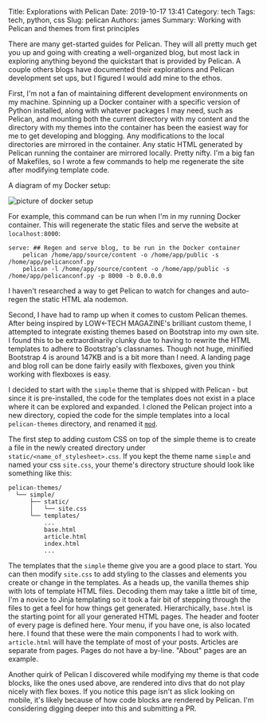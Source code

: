 Title: Explorations with Pelican
Date: 2019-10-17 13:41
Category: tech
Tags: tech, python, css
Slug: pelican
Authors: james
Summary: Working with Pelican and themes from first principles

There are many get-started guides for Pelican. They will all pretty much get you up and going with creating a well-organized blog, but most lack in exploring anything beyond the quickstart that is provided by Pelican. A couple others blogs have documented their explorations and Pelican development set ups, but I figured I would add mine to the ethos.

First, I'm not a fan of maintaining different development environments on my machine. Spinning up a Docker container with a specific version of Python installed, along with whatever packages I may need, such as Pelican, and mounting both the current directory with my content and the directory with my themes into the container has been the easiest way for me to get developing and blogging. Any modifications to the local directories are mirrored in the container. Any static HTML generated by Pelican running the container are mirrored locally. Pretty nifty. I'm a big fan of Makefiles, so I wrote a few commands to help me regenerate the site after modifying template code.

A diagram of my Docker setup:  

![picture of docker setup]({static}../images/pelican_docker_setup.png)  

For example, this command can be run when I'm in my running Docker container. This will regenerate the static files and serve the website at `localhost:8000`:
```
serve: ## Regen and serve blog, to be run in the Docker container
	pelican /home/app/source/content -o /home/app/public -s /home/app/pelicanconf.py
	pelican -l /home/app/source/content -o /home/app/public -s /home/app/pelicanconf.py -p 8000 -b 0.0.0.0
```

I haven't researched a way to get Pelican to watch for changes and auto-regen the static HTML ala nodemon.

Second, I have had to ramp up when it comes to custom Pelican themes. After being inspired by LOW&larr;TECH MAGAZINE's brilliant custom theme, I attempted to integrate existing themes based on Bootstrap into my own site. I found this to be extraordinarily clunky due to having to rewrite the HTML templates to adhere to Bootstrap's classnames. Though not huge, minified Bootstrap 4 is around 147KB and is a bit more than I need. A landing page and blog roll can be done fairly easily with flexboxes, given you think working with flexboxes is easy.

I decided to start with the `simple` theme that is shipped with Pelican - but since it is pre-installed, the code for the templates does not exist in a place where it can be explored and expanded. I cloned the Pelican project into a new directory, copied the code for the simple templates into a local `pelican-themes` directory, and renamed it [`mod`](https://github.com/jameslmartin/mod).

The first step to adding custom CSS on top of the simple theme is to create a file in the newly created directory under `static/<name_of_stylesheet>.css`. If you kept the theme name `simple` and named your css `site.css`, your theme's directory structure should look like something like this:

```
pelican-themes/
  └── simple/
      ├── static/
      │   └── site.css
      └── templates/
          ...
          base.html
          article.html
          index.html
          ...
```

The templates that the `simple` theme give you are a good place to start. You can then modify `site.css` to add styling to the classes and elements you create or change in the templates. As a heads up, the vanilla themes ship with lots of template HTML files. Decoding them may take a little bit of time, I'm a novice to Jinja templating so it took a fair bit of stepping through the files to get a feel for how things get generated. Hierarchically, `base.html` is the starting point for all your generated HTML pages. The header and footer of every page is defined here. Your menu, if you have one, is also located here. I found that these were the main components I had to work with. `article.html` will have the template of most of your posts. Articles are separate from pages. Pages do not have a by-line. "About" pages are an example.

Another quirk of Pelican I discovered while modifying my theme is that code blocks, like the ones used above, are rendered into divs that do not play nicely with flex boxes. If you notice this page isn't as slick looking on mobile, it's likely because of how code blocks are rendered by Pelican. I'm considering digging deeper into this and submitting a PR.
